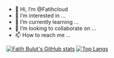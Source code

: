 - 👋 Hi, I’m @Fatihcloud
- 👀 I’m interested in ...
- 🌱 I’m currently learning ...
- 💞️ I’m looking to collaborate on ...
- 📫 How to reach me ...

[![Fatih Bulut's GitHub stats](https://github-readme-stats.vercel.app/api?username=Fatihcloud)](https://github.com/anuraghazra/github-readme-stats)
[![Top Langs](https://github-readme-stats.vercel.app/api/top-langs/?username=Fatihcloud)](https://github.com/anuraghazra/github-readme-stats)

<!---
Fatihcloud/Fatihcloud is a ✨ special ✨ repository because its `README.md` (this file) appears on your GitHub profile.
You can click the Preview link to take a look at your changes.
--->

